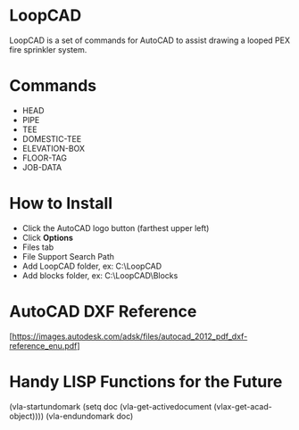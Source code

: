 # LoopCAD 
LoopCAD is a set of commands for AutoCAD to assist drawing a looped PEX fire 
sprinkler system.

# Commands
- HEAD
- PIPE
- TEE
- DOMESTIC-TEE
- ELEVATION-BOX
- FLOOR-TAG
- JOB-DATA

# How to Install
- Click the AutoCAD logo button (farthest upper left)
- Click **Options**
- Files tab
- File Support Search Path
- Add LoopCAD folder, ex: C:\LoopCAD
- Add blocks folder, ex: C:\LoopCAD\Blocks


# AutoCAD DXF Reference
[https://images.autodesk.com/adsk/files/autocad_2012_pdf_dxf-reference_enu.pdf]

# Handy LISP Functions for the Future
 (vla-startundomark (setq doc (vla-get-activedocument (vlax-get-acad-object))))
 (vla-endundomark doc)